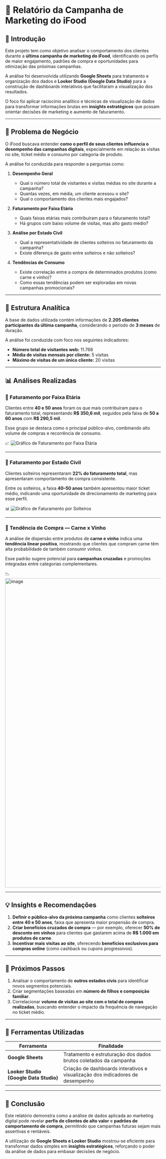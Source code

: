 # 🍕 Relatório da Campanha de Marketing do iFood  

## 📖 Introdução  

Este projeto tem como objetivo analisar o comportamento dos clientes durante a **última campanha de marketing do iFood**, identificando os perfis de maior engajamento, padrões de compra e oportunidades para otimização das próximas campanhas.  

A análise foi desenvolvida utilizando **Google Sheets** para tratamento e organização dos dados e **Looker Studio (Google Data Studio)** para a construção de dashboards interativos que facilitaram a visualização dos resultados.  

O foco foi aplicar raciocínio analítico e técnicas de visualização de dados para transformar informações brutas em **insights estratégicos** que possam orientar decisões de marketing e aumento de faturamento.  

---

## 🎯 Problema de Negócio  

O iFood buscava entender **como o perfil de seus clientes influencia o desempenho das campanhas digitais**, especialmente em relação às visitas no site, ticket médio e consumo por categoria de produto.  

A análise foi conduzida para responder a perguntas como:  

1. **Desempenho Geral**
   - Qual o número total de visitantes e visitas médias no site durante a campanha?  
   - Quantas vezes, em média, um cliente acessou o site?  
   - Qual o comportamento dos clientes mais engajados?  

2. **Faturamento por Faixa Etária**
   - Quais faixas etárias mais contribuíram para o faturamento total?  
   - Há grupos com baixo volume de visitas, mas alto gasto médio?  

3. **Análise por Estado Civil**
   - Qual a representatividade de clientes solteiros no faturamento da campanha?  
   - Existe diferença de gasto entre solteiros e não solteiros?  

4. **Tendências de Consumo**
   - Existe correlação entre a compra de determinados produtos (como carne e vinho)?  
   - Como essas tendências podem ser exploradas em novas campanhas promocionais?  

---

## 🧠 Estrutura Analítica  

A base de dados utilizada contém informações de **2.205 clientes participantes da última campanha**, considerando o período de **3 meses** de duração.  

A análise foi conduzida com foco nos seguintes indicadores:  

- **Número total de visitantes web:** 11.768  
- **Média de visitas mensais por cliente:** 5 visitas  
- **Máximo de visitas de um único cliente:** 20 visitas  

---

## 📊 Análises Realizadas  

### 🔹 Faturamento por Faixa Etária  

Clientes entre **40 e 50 anos** foram os que mais contribuíram para o faturamento total, representando **R$ 350,6 mil**, seguidos pela faixa de **50 a 60 anos** com **R$ 290,5 mil**.  

Esse grupo se destaca como o principal público-alvo, combinando alto volume de compras e recorrência de consumo.  

📈 ![Gráfico de Faturamento por Faixa Etária](imagens/faturamento-faixa-etaria.png)  

---

### 🔹 Faturamento por Estado Civil  

Clientes solteiros representaram **22% do faturamento total**, mas apresentaram comportamento de compra consistente.  

Entre os solteiros, a faixa **40–50 anos** também apresentou maior ticket médio, indicando uma oportunidade de direcionamento de marketing para esse perfil.  

📊 ![Gráfico de Faturamento por Solteiros](imagens/faturamento-solteiros.png)  

---

### 🔹 Tendência de Compra — Carne x Vinho  

A análise de dispersão entre produtos de **carne e vinho** indica uma **tendência linear positiva**, mostrando que clientes que compram carne têm alta probabilidade de também consumir vinhos.  

Esse padrão sugere potencial para **campanhas cruzadas** e promoções integradas entre categorias complementares.  

📉  <img width="2180" height="1002" alt="image" src="https://github.com/user-attachments/assets/7acab5c0-b559-479a-8bfe-30870bb26e98" />


---

## 💡 Insights e Recomendações  

1. **Definir o público-alvo da próxima campanha** como clientes **solteiros entre 40 e 50 anos**, faixa que apresenta maior propensão de compra.  
2. **Criar benefícios cruzados de compra** — por exemplo, oferecer **50% de desconto em vinhos** para clientes que gastarem acima de **R$ 1.000 em produtos de carne**.  
3. **Incentivar mais visitas ao site**, oferecendo **benefícios exclusivos para compras online** (como cashback ou cupons progressivos).  

---

## 🔄 Próximos Passos  

1. Analisar o comportamento de **outros estados civis** para identificar novos segmentos potenciais.  
2. Criar segmentações baseadas em **número de filhos e composição familiar**.  
3. Correlacionar **volume de visitas ao site com o total de compras realizadas**, buscando entender o impacto da frequência de navegação no ticket médio.  

---

## 🧰 Ferramentas Utilizadas  

| Ferramenta | Finalidade |
|-------------|------------|
| **Google Sheets** | Tratamento e estruturação dos dados brutos coletados da campanha |
| **Looker Studio (Google Data Studio)** | Criação de dashboards interativos e visualização dos indicadores de desempenho |

---

## 🚀 Conclusão  

Este relatório demonstra como a análise de dados aplicada ao marketing digital pode revelar **perfis de clientes de alto valor** e **padrões de comportamento de compra**, permitindo que campanhas futuras sejam mais assertivas e rentáveis.  

A utilização de **Google Sheets e Looker Studio** mostrou-se eficiente para transformar dados simples em **insights estratégicos**, reforçando o poder da análise de dados para embasar decisões de negócio.  
